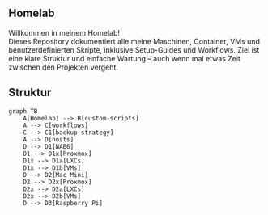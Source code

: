 ## Homelab

Willkommen in meinem Homelab!  
Dieses Repository dokumentiert alle meine Maschinen, Container, VMs und benutzerdefinierten Skripte, inklusive Setup-Guides und Workflows. Ziel ist eine klare Struktur und einfache Wartung – auch wenn mal etwas Zeit zwischen den Projekten vergeht.

## Struktur

```mermaid
graph TB
    A[Homelab] --> B[custom-scripts]
    A --> C[workflows]
    C --> C1[backup-strategy]
    A --> D[hosts]
    D --> D1[NAB6]
    D1 --> D1x[Proxmox]
    D1x --> D1a[LXCs]
    D1x --> D1b[VMs]
    D --> D2[Mac Mini]
    D2 --> D2x[Proxmox]
    D2x --> D2a[LXCs]
    D2x --> D2b[VMs]
    D --> D3[Raspberry Pi]
